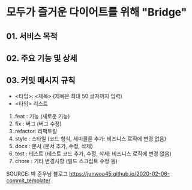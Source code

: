# 모두가 즐거운 다이어트를 위해 "Bridge"

## 01. 서비스 목적

## 02. 주요 기능 및 상세

## 03. 커밋 메시지 규칙

- <타입>: <제목> (제목은 최대 50 글자까지 입력)
- <타입> 리스트

1.  feat    : 기능 (새로운 기능)
2.  fix     : 버그 (버그 수정)
3.  refactor: 리팩토링
4.  style   : 스타일 (코드 형식, 세미콜론 추가: 비즈니스 로직에 변경 없음)
5.  docs    : 문서 (문서 추가, 수정, 삭제)
6.  test    : 테스트 (테스트 코드 추가, 수정, 삭제: 비즈니스 로직에 변경 없음)
7.  chore   : 기타 변경사항 (빌드 스크립트 수정 등)

SOURCE:  박 준우님 블로그 https://junwoo45.github.io/2020-02-06-commit_template/